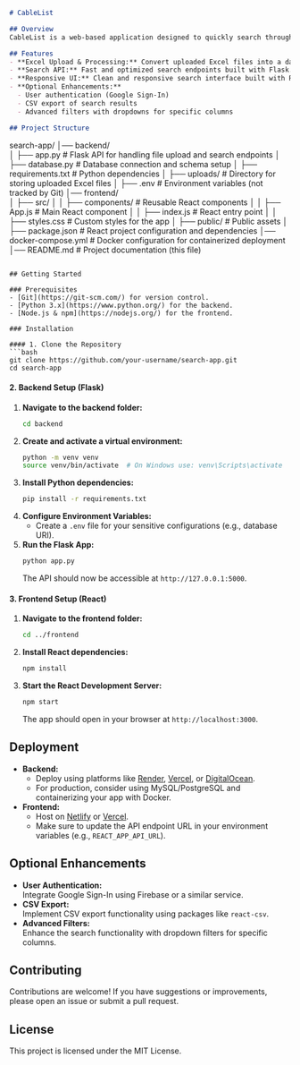 ```markdown
# CableList

## Overview
CableList is a web-based application designed to quickly search through large Excel datasets. The application processes an Excel file (2200+ rows, 10+ columns) into a searchable database using a Flask API (with SQLite/MySQL) and displays results via a responsive React-based user interface. It’s optimized for both desktop and mobile usage.

## Features
- **Excel Upload & Processing:** Convert uploaded Excel files into a database.
- **Search API:** Fast and optimized search endpoints built with Flask.
- **Responsive UI:** Clean and responsive search interface built with React and Bootstrap/Tailwind CSS.
- **Optional Enhancements:** 
  - User authentication (Google Sign-In)
  - CSV export of search results
  - Advanced filters with dropdowns for specific columns

## Project Structure
```
search-app/
│── backend/             
│   ├── app.py           # Flask API for handling file upload and search endpoints
│   ├── database.py      # Database connection and schema setup
│   ├── requirements.txt # Python dependencies
│   ├── uploads/         # Directory for storing uploaded Excel files
│   ├── .env             # Environment variables (not tracked by Git)
│── frontend/            
│   ├── src/
│   │   ├── components/  # Reusable React components
│   │   ├── App.js       # Main React component
│   │   ├── index.js     # React entry point
│   │   ├── styles.css   # Custom styles for the app
│   ├── public/          # Public assets
│   ├── package.json     # React project configuration and dependencies
│── docker-compose.yml   # Docker configuration for containerized deployment
│── README.md            # Project documentation (this file)
```

## Getting Started

### Prerequisites
- [Git](https://git-scm.com/) for version control.
- [Python 3.x](https://www.python.org/) for the backend.
- [Node.js & npm](https://nodejs.org/) for the frontend.

### Installation

#### 1. Clone the Repository
```bash
git clone https://github.com/your-username/search-app.git
cd search-app
```

#### 2. Backend Setup (Flask)
1. **Navigate to the backend folder:**
   ```bash
   cd backend
   ```
2. **Create and activate a virtual environment:**
   ```bash
   python -m venv venv
   source venv/bin/activate  # On Windows use: venv\Scripts\activate
   ```
3. **Install Python dependencies:**
   ```bash
   pip install -r requirements.txt
   ```
4. **Configure Environment Variables:**
   - Create a `.env` file for your sensitive configurations (e.g., database URI).
5. **Run the Flask App:**
   ```bash
   python app.py
   ```
   The API should now be accessible at `http://127.0.0.1:5000`.

#### 3. Frontend Setup (React)
1. **Navigate to the frontend folder:**
   ```bash
   cd ../frontend
   ```
2. **Install React dependencies:**
   ```bash
   npm install
   ```
3. **Start the React Development Server:**
   ```bash
   npm start
   ```
   The app should open in your browser at `http://localhost:3000`.

## Deployment
- **Backend:**  
  - Deploy using platforms like [Render](https://render.com/), [Vercel](https://vercel.com/), or [DigitalOcean](https://www.digitalocean.com/).  
  - For production, consider using MySQL/PostgreSQL and containerizing your app with Docker.
- **Frontend:**  
  - Host on [Netlify](https://www.netlify.com/) or [Vercel](https://vercel.com/).  
  - Make sure to update the API endpoint URL in your environment variables (e.g., `REACT_APP_API_URL`).

## Optional Enhancements
- **User Authentication:**  
  Integrate Google Sign-In using Firebase or a similar service.
- **CSV Export:**  
  Implement CSV export functionality using packages like `react-csv`.
- **Advanced Filters:**  
  Enhance the search functionality with dropdown filters for specific columns.

## Contributing
Contributions are welcome! If you have suggestions or improvements, please open an issue or submit a pull request.

## License
This project is licensed under the MIT License.
```